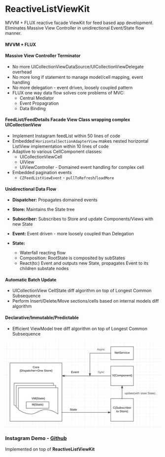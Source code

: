 # ReactiveListViewKit

MVVM + FLUX reactive facade ViewKit for feed based app development. Eliminates Massive View Controller in unidirectional Event/State flow manner.

#### MVVM + FLUX
#### Massive View Controller Terminator
 * No more UICollectionViewDataSource/UICollectionViewDelegate overhead
 * No more long if statement to manage model/cell mapping, event handling
 * No more delegation - event driven, loosely coupled pattern
 * FLUX one way data flow solves core problems of MVC: 
   * Central Mediator
   * Event Propagration
   * Data Binding

#### FeedList/FeedDetails Facade View Class wrapping complex UICollectionView
 * Implement Instagram feedList within 50 lines of code
 * Embedded `HorizontalSectionAdapterView` makes nested horizontal ListView implementation within 10 lines of code
 * Adaptive to various CellComponent classes:
   * UICollectionViewCell
   * UIView
   * UIViewController - Domained event handling for complex cell
 * Embedded pagination events 
   * `CZFeedListViewEvent` - `pullToRefresh`/`loadMore`

 
#### Unidirectional Data Flow
 * **Dispatcher:** Propagates domained events

 * **Store:** Maintains the State tree

 * **Subscriber:** Subscribes to Store and update Components/Views with new State

 * **Event:** Event driven - more loosely coupled than Delegation
    
 * **State:**
   * Waterfall reacting flow
   * Composition: RootState is composited by subStates
   * React(to:) Event and outputs new State, propagates Event to its children substate nodes

#### Automatic Batch Update
  * UICollectionView CellState diff algorithm on top of Longest Common Subsequence
  * Perform Insert/Delete/Move sections/cells based on internal models diff algorithm

#### Declarative/Immutable/Predictable
  * Efficient ViewModel tree diff algorithm on top of Longest Common Subsequence

  <img src="./Documents/FLUX.png">


### Instagram Demo - [Github](https://github.com/showt1me/CZInstagram)
Implemented on top of **ReactiveListViewKit**


